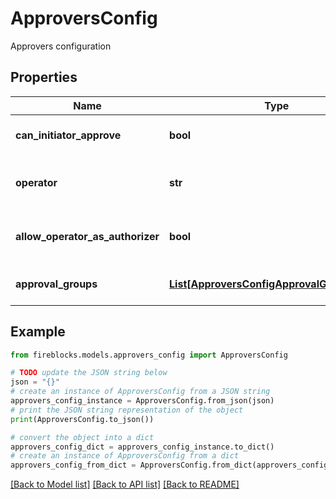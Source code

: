 # ApproversConfig

Approvers configuration

## Properties

Name | Type | Description | Notes
------------ | ------------- | ------------- | -------------
**can_initiator_approve** | **bool** | Whether initiator can approve | [optional] 
**operator** | **str** | Operator for approval groups | [optional] 
**allow_operator_as_authorizer** | **bool** | Whether operator can be authorizer | [optional] 
**approval_groups** | [**List[ApproversConfigApprovalGroupsInner]**](ApproversConfigApprovalGroupsInner.md) | List of approval groups | [optional] 

## Example

```python
from fireblocks.models.approvers_config import ApproversConfig

# TODO update the JSON string below
json = "{}"
# create an instance of ApproversConfig from a JSON string
approvers_config_instance = ApproversConfig.from_json(json)
# print the JSON string representation of the object
print(ApproversConfig.to_json())

# convert the object into a dict
approvers_config_dict = approvers_config_instance.to_dict()
# create an instance of ApproversConfig from a dict
approvers_config_from_dict = ApproversConfig.from_dict(approvers_config_dict)
```
[[Back to Model list]](../README.md#documentation-for-models) [[Back to API list]](../README.md#documentation-for-api-endpoints) [[Back to README]](../README.md)


